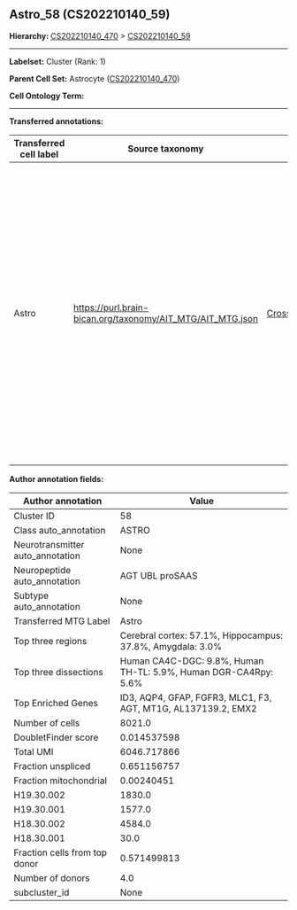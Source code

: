 ## Astro_58 (CS202210140_59)
<b>Hierarchy: </b>
[CS202210140_470](https://purl.brain-bican.org/taxonomy/CS202210140#CS202210140_470) >
[CS202210140_59](https://purl.brain-bican.org/taxonomy/CS202210140#CS202210140_59)

---


**Labelset:** Cluster (Rank: 1)

**Parent Cell Set:** Astrocyte ([CS202210140_470](https://purl.brain-bican.org/taxonomy/CS202210140#CS202210140_470))



**Cell Ontology Term:** 

[MARKER GENES.]: #


---

[TRANSFERRED ANNOTATIONS.]: #


**Transferred annotations:**

| Transferred cell label | Source taxonomy | Source node accession | Algorithm name | Comment |
|------------------------|-----------------|-----------------------|----------------|---------|
|Astro|https://purl.brain-bican.org/taxonomy/AIT_MTG/AIT_MTG.json|[CrossArea_subclass:e47396020a](https://purl.brain-bican.org/taxonomy/AIT_MTG#CrossArea_subclass_e47396020a)||We performed PCA (50 components) on our full dataset, trained a random forest classifier (scikit-learn, class_ weight=‘balanced’, max_depth=50) on the MTG labels, and then predicted labels for all cells. We labeled each cluster with the mode of its constituent cells if two conditions were met: more than 0.8 of predicted labels matched the mode, and the mean probability of these pre- dictions was greater than 0.8.|

[AUTHOR ANNOTATION FIELDS.]: #


**Author annotation fields:**

| Author annotation | Value |
|-------------------|-------|
|Cluster ID|58|
|Class auto_annotation|ASTRO|
|Neurotransmitter auto_annotation|None|
|Neuropeptide auto_annotation|AGT UBL proSAAS|
|Subtype auto_annotation|None|
|Transferred MTG Label|Astro|
|Top three regions|Cerebral cortex: 57.1%, Hippocampus: 37.8%, Amygdala: 3.0%|
|Top three dissections|Human CA4C-DGC: 9.8%, Human TH-TL: 5.9%, Human DGR-CA4Rpy: 5.6%|
|Top Enriched Genes|ID3, AQP4, GFAP, FGFR3, MLC1, F3, AGT, MT1G, AL137139.2, EMX2|
|Number of cells|8021.0|
|DoubletFinder score|0.014537598|
|Total UMI|6046.717866|
|Fraction unspliced|0.651156757|
|Fraction mitochondrial|0.00240451|
|H19.30.002|1830.0|
|H19.30.001|1577.0|
|H18.30.002|4584.0|
|H18.30.001|30.0|
|Fraction cells from top donor|0.571499813|
|Number of donors|4.0|
|subcluster_id|None|
